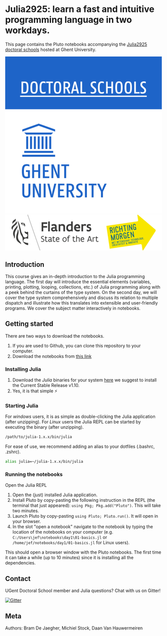 # Julia2925: learn a fast and intuitive programming language in two workdays. 
This page contains the Pluto notebooks accompanying the [Julia2925 doctoral schools](https://event.ugent.be/registration/event/122f756b-8a04-4713-9d6e-d8fc56eea628) hosted at Ghent University.

![Logo Doctoral schools](/img/doctoralschoolsprofiel_hq_rgb_web.png)
![Logo Flanders](/img/logo_flanders+richtingmorgen.png)

## Introduction
This course gives an in-depth introduction to the Julia programming language. The first day will introduce the essential elements (variables, printing, plotting, looping, collections, etc.) of Julia programming along with a peek behind the curtains of the type system. On the second day, we will cover the type system comprehensively and discuss its relation to multiple dispatch and illustrate how this translates into extensible and user-friendly programs. We cover the subject matter interactively in notebooks. 

## Getting started
There are two ways to download the notebooks.
1. If you are used to Github, you can clone this repository to your computer.
2. Download the notebooks from [this link](https://beramos.github.io/DS-Julia2925/#course-content)

### Installing Julia

1. Download the *Julia* binaries for your system [here](https://julialang.org/downloads/) we suggest to install the Current Stable Release v1.10.
2. Yes, it is that simple :zap:

### Starting Julia
For *windows* users, it is as simple as double-clicking the Julia application (after unzipping). For *Linux* users the Julia REPL can be started by executing the binary (after unzipping).

```bash
/path/to/julia-1.x.x/bin/julia
```
For ease of use, we recommend adding an alias to your dotfiles (.bashrc, .zshrc).

```bash
alias julia=~/julia-1.x.x/bin/julia
```
### Running the notebooks
Open the Julia REPL

1. Open the (just) installed Julia application.
2. Install Pluto by copy-pasting the following instruction in the REPL (the terminal that just appeared): `using Pkg; Pkg.add("Pluto")`. This will take two minutes.
3. Launch Pluto by copy-pasting `using Pluto; Pluto.run()`. It will open in your browser.
4. In the slot "open a notebook" navigate to the notebook by typing the location of the notebooks on your computer (e.g. `C:/Users\jef\notebooks\day1\01-basics.jl` or `/home/jef/notebooks/day1/01-basics.jl` for Linux users). 

This should open a browser window with the Pluto notebooks. The first time it can take a while (up to 10 minutes) since it is installing all the dependencies.

## Contact
UGent Doctoral School member and Julia questions? Chat with us on Gitter!

[![Gitter](https://badges.gitter.im/DS-Julia2925/community.svg)](https://gitter.im/DS-Julia2925/community?utm_source=badge&utm_medium=badge&utm_campaign=pr-badge)

## Meta
Authors: Bram De Jaegher, Michiel Stock, Daan Van Hauwermeiren
